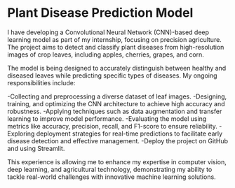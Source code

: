 # Plant Disease Prediction Model

I have developing a Convolutional Neural Network (CNN)-based deep learning model as part of my internship, focusing on precision agriculture. The project aims to detect and classify plant diseases from high-resolution images of crop leaves, including apples, cherries, grapes, and corn.

The model is being designed to accurately distinguish between healthy and diseased leaves while predicting specific types of diseases. My ongoing responsibilities include:

-Collecting and preprocessing a diverse dataset of leaf images.
-Designing, training, and optimizing the CNN architecture to achieve high accuracy and robustness.
-Applying techniques such as data augmentation and transfer learning to improve model performance.
-Evaluating the model using metrics like accuracy, precision, recall, and F1-score to ensure reliability.
-Exploring deployment strategies for real-time predictions to facilitate early disease detection and effective management.
-Deploy the project on GitHub and using Streamlit.

This experience is allowing me to enhance my expertise in computer vision, deep learning, and agricultural technology, demonstrating my ability to tackle real-world challenges with innovative machine learning solutions.
 
